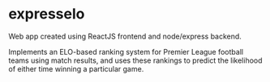 # expresselo

Web app created using ReactJS frontend and node/express backend.

Implements an ELO-based ranking system for Premier League football teams using match results, 
and uses these rankings to predict the likelihood of either time winning a particular game.
